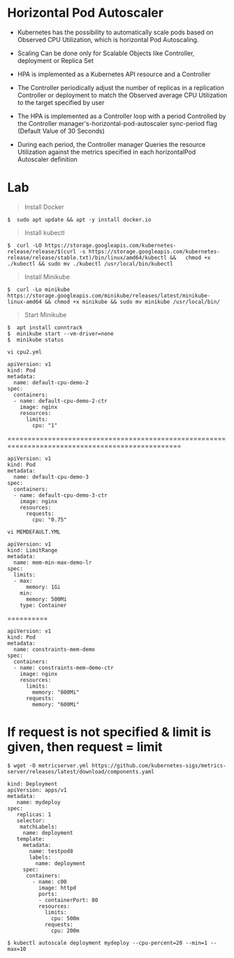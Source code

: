 # Horizontal Pod Autoscaler

- Kubernetes has the possibility to automatically scale pods based on Observed CPU Utilization, which is horizontal Pod Autoscaling.

- Scaling Can be done only for Scalable Objects like Controller, deployment or Replica Set

- HPA is implemented as a Kubernetes API resource and a Controller

- The Controller periodically adjust the number of replicas in a replication Controller or deployment to match the Observed average CPU Utilization to the target specified by user

- The HPA is implemented as a Controller loop with a period Controlled by the Controller manager's-horizontal-pod-autoscaler sync-period flag (Default Value of 30 Seconds)

- During each period, the Controller manager Queries the resource Utilization against the metrics specified in each horizontalPod Autoscaler definition


# Lab
> Install Docker
```
$  sudo apt update && apt -y install docker.io
```

> Install kubectl
```
$  curl -LO https://storage.googleapis.com/kubernetes-release/release/$(curl -s https://storage.googleapis.com/kubernetes-release/release/stable.txt)/bin/linux/amd64/kubectl &&   chmod +x ./kubectl && sudo mv ./kubectl /usr/local/bin/kubectl
```

> Install Minikube
```
$  curl -Lo minikube https://storage.googleapis.com/minikube/releases/latest/minikube-linux-amd64 && chmod +x minikube && sudo mv minikube /usr/local/bin/
```

> Start Minikube
```
$  apt install conntrack
$  minikube start --vm-driver=none
$  minikube status
```

```
vi cpu2.yml
```

```
apiVersion: v1
kind: Pod
metadata:
  name: default-cpu-demo-2
spec:
  containers:
  - name: default-cpu-demo-2-ctr
    image: nginx
    resources:
      limits:
        cpu: "1"
```

=================================================================================================

```
apiVersion: v1
kind: Pod
metadata:
  name: default-cpu-demo-3
spec:
  containers:
  - name: default-cpu-demo-3-ctr
    image: nginx
    resources:
      requests:
        cpu: "0.75"
```

```
vi MEMDEFAULT.YML
```

```
apiVersion: v1
kind: LimitRange
metadata:
  name: mem-min-max-demo-lr
spec:
  limits:
  - max:
      memory: 1Gi
    min:
      memory: 500Mi
    type: Container
```

==========

```
apiVersion: v1
kind: Pod
metadata:
  name: constraints-mem-demo
spec:
  containers:
  - name: constraints-mem-demo-ctr
    image: nginx
    resources:
      limits:
        memory: "800Mi"
      requests:
        memory: "600Mi"
```


# If request is not specified & limit is given, then request = limit

```
$ wget -O metricserver.yml https://github.com/kubernetes-sigs/metrics-server/releases/latest/download/components.yaml
```

```
kind: Deployment
apiVersion: apps/v1
metadata:
   name: mydeploy
spec:
   replicas: 1
   selector:
    matchLabels:
     name: deployment
   template:
     metadata:
       name: testpod8
       labels:
         name: deployment
     spec:
      containers:
        - name: c00
          image: httpd
          ports:
          - containerPort: 80
          resources:
            limits:
              cpu: 500m
            requests:
              cpu: 200m
```


```
$ kubectl autoscale deployment mydeploy --cpu-percent=20 --min=1 --max=10
```

